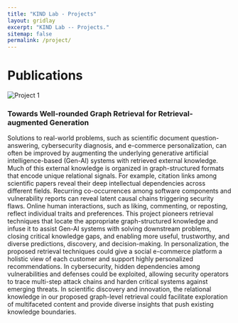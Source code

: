 ```yaml
---
title: "KIND Lab - Projects"
layout: gridlay
excerpt: "KIND Lab -- Projects."
sitemap: false
permalink: /project/
---
```



# Publications

<div class="project-row">
  <img src="/assets/img/project1.png" alt="Project 1" class="project-image"/>
  <div class="project-description">
    <h3>Towards Well-rounded Graph Retrieval for Retrieval-augmented Generation</h3>
    <p>Solutions to real-world problems, such as scientific document question-answering, cybersecurity diagnosis, and e-commerce personalization, can often be improved by augmenting the underlying generative artificial intelligence-based (Gen-AI) systems with retrieved external knowledge. Much of this external knowledge is organized in graph-structured formats that encode unique relational signals. For example, citation links among scientific papers reveal their deep intellectual dependencies across different fields. Recurring co-occurrences among software components and vulnerability reports can reveal latent causal chains triggering security flaws. Online human interactions, such as liking, commenting, or reposting, reflect individual traits and preferences. This project pioneers retrieval techniques that locate the appropriate graph-structured knowledge and infuse it to assist Gen-AI systems with solving downstream problems, closing critical knowledge gaps, and enabling more useful, trustworthy, and diverse predictions, discovery, and decision-making. In personalization, the proposed retrieval techniques could give a social e-commerce platform a holistic view of each customer and support highly personalized recommendations. In cybersecurity, hidden dependencies among vulnerabilities and defenses could be exploited, allowing security operators to trace multi-step attack chains and harden critical systems against emerging threats. In scientific discovery and innovation, the relational knowledge in our proposed graph-level retrieval could facilitate exploration of multifaceted content and provide diverse insights that push existing knowledge boundaries.</p>
  </div>
</div>
